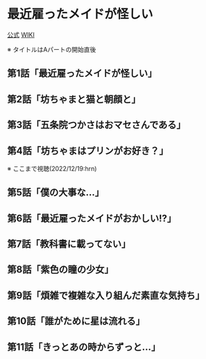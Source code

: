 # 最近雇ったメイドが怪しい

[公式](https://maid-ga-ayashii.com/) 
[WIKI](https://ja.wikipedia.org/wiki/%E6%9C%80%E8%BF%91%E9%9B%87%E3%81%A3%E3%81%9F%E3%83%A1%E3%82%A4%E3%83%89%E3%81%8C%E6%80%AA%E3%81%97%E3%81%84) 

※ タイトルはAパートの開始直後

## 第1話「最近雇ったメイドが怪しい」

## 第2話「坊ちゃまと猫と朝顔と」

## 第3話「五条院つかさはおマセさんである」

## 第4話「坊ちゃまはプリンがお好き？」

※ ここまで視聴(2022/12/19:hrn)

## 第5話「僕の大事な…」

## 第6話「最近雇ったメイドがおかしい!?」

## 第7話「教科書に載ってない」

## 第8話「紫色の瞳の少女」

## 第9話「煩雑で複雑な入り組んだ素直な気持ち」

## 第10話「誰がために星は流れる」

## 第11話「きっとあの時からずっと…」
